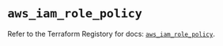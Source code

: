 # `aws_iam_role_policy`

Refer to the Terraform Registory for docs: [`aws_iam_role_policy`](https://registry.terraform.io/providers/hashicorp/aws/5.6.2/docs/resources/iam_role_policy).
